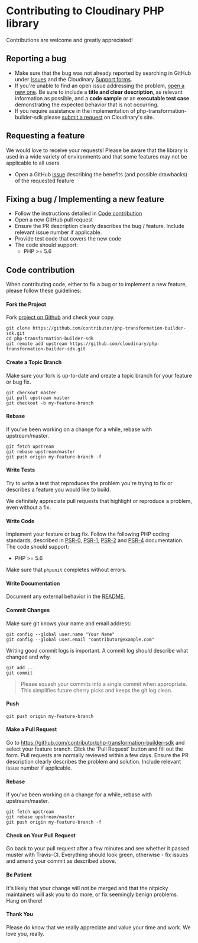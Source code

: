 # Contributing to Cloudinary PHP library

Contributions are welcome and greatly appreciated!

## Reporting a bug

-   Make sure that the bug was not already reported by searching in GitHub under [Issues](https://github.com/cloudinary/php-transformation-builder-sdk) and the Cloudinary [Support forms](https://support.cloudinary.com).
-   If you're unable to find an open issue addressing the problem, [open a new one](https://github.com/cloudinary/php-transformation-builder-sdk/issues/new).
    Be sure to include a **title and clear description**, as relevant information as possible, and a **code sample** or an **executable test case** demonstrating the expected behavior that is not occurring.
-   If you require assistance in the implementation of php-transformation-builder-sdk please [submit a request](https://support.cloudinary.com/hc/en-us/requests/new) on Cloudinary's site.

## Requesting a feature

We would love to receive your requests!
Please be aware that the library is used in a wide variety of environments and that some features may not be applicable to all users.

-   Open a GitHub [issue](https://github.com/cloudinary/php-transformation-builder-sdk) describing the benefits (and possible drawbacks) of the requested feature

## Fixing a bug / Implementing a new feature

-   Follow the instructions detailed in [Code contribution](#code-contribution)
-   Open a new GitHub pull request
-   Ensure the PR description clearly describes the bug / feature. Include relevant issue number if applicable.
-   Provide test code that covers the new code
-   The code should support:
    -   PHP >= 5.6

## Code contribution

When contributing code, either to fix a bug or to implement a new feature, please follow these guidelines:

#### Fork the Project

Fork [project on Github](https://github.com/cloudinary/php-transformation-builder-sdk) and check your copy.

```
git clone https://github.com/contributor/php-transformation-builder-sdk.git
cd php-transformation-builder-sdk
git remote add upstream https://github.com/cloudinary/php-transformation-builder-sdk.git
```

#### Create a Topic Branch

Make sure your fork is up-to-date and create a topic branch for your feature or bug fix.

```
git checkout master
git pull upstream master
git checkout -b my-feature-branch
```

#### Rebase

If you've been working on a change for a while, rebase with upstream/master.

```
git fetch upstream
git rebase upstream/master
git push origin my-feature-branch -f
```

#### Write Tests

Try to write a test that reproduces the problem you're trying to fix or describes a feature you would like to build.

We definitely appreciate pull requests that highlight or reproduce a problem, even without a fix.

#### Write Code

Implement your feature or bug fix.
Follow the following PHP coding standards, described in [PSR-0](http://www.php-fig.org/psr/psr-0/), [PSR-1](http://www.php-fig.org/psr/psr-1/), [PSR-2](http://www.php-fig.org/psr/psr-2/) and [PSR-4](http://www.php-fig.org/psr/psr-4/) documentation.
The code should support:

-   PHP >= 5.6

Make sure that `phpunit` completes without errors.

#### Write Documentation

Document any external behavior in the [README](README.md).

#### Commit Changes

Make sure git knows your name and email address:

```
git config --global user.name "Your Name"
git config --global user.email "contributor@example.com"
```

Writing good commit logs is important. A commit log should describe what changed and why.

```
git add ...
git commit
```

> Please squash your commits into a single commit when appropriate. This simplifies future cherry picks and keeps the git log clean.

#### Push

```
git push origin my-feature-branch
```

#### Make a Pull Request

Go to https://github.com/contributor/php-transformation-builder-sdk and select your feature branch. Click the 'Pull Request' button and fill out the form. Pull requests are normally reviewed within a few days.
Ensure the PR description clearly describes the problem and solution. Include relevant issue number if applicable.

#### Rebase

If you've been working on a change for a while, rebase with upstream/master.

```
git fetch upstream
git rebase upstream/master
git push origin my-feature-branch -f
```

#### Check on Your Pull Request

Go back to your pull request after a few minutes and see whether it passed muster with Travis-CI. Everything should look green, otherwise - fix issues and amend your commit as described above.

#### Be Patient

It's likely that your change will not be merged and that the nitpicky maintainers will ask you to do more, or fix seemingly benign problems. Hang on there!

#### Thank You

Please do know that we really appreciate and value your time and work. We love you, really.
